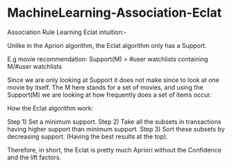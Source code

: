 # MachineLearning-Association-Eclat

Association Rule Learning Eclat intuition:-

Unlike in the Apriori algorithm, the Eclat algorithm only has a Support.

E.g  movie recommendation:     Support(M) =  #user watchlists containing M/#user watchlists

Since we are only looking at Support it does not make since to look at one movie by itself. The M here stands for a set of movies, and using the Support(M) we are looking at how frequently does a set of items occur.

How the Eclat algorithm work:

Step 1) Set a minimum support.
Step 2) Take all the subsets in transactions having higher support than minimum support.
Step 3) Sort these subsets by decreasing support. (Having the best results at the top).

Therefore, in short, the Eclat is pretty much Apriori without the Confidence and the lift factors.

